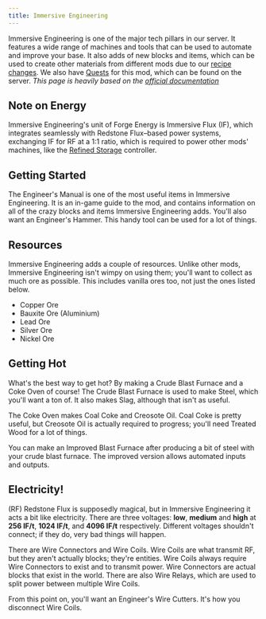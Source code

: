 ```yaml
---
title: Immersive Engineering
---
```


Immersive Engineering is one of the major tech pillars in our server. It features a wide range of machines and tools that can be used to automate and improve your base. It also adds of new blocks and items, which can be used to create other materials from different mods due to our [recipe changes](https://docs.geopolmc.org/docs/Getting_Started/Recipe_Changes). We also have [Quests](https://docs.geopolmc.org/docs/Getting_Started/Quests) for this mod, which can be found on the server. *This page is heavily based on the [official documentation](https://ftb.fandom.com/wiki/Category:Immersive_Engineering)*

## Note on Energy

Immersive Engineering's unit of Forge Energy is Immersive Flux (IF), which integrates seamlessly with Redstone Flux–based power systems, exchanging IF for RF at a 1:1 ratio, which is required to power other mods' machines, like the [Refined Storage](https://docs.geopolmc.org/docs/Mods/Refined_Storage) controller.

## Getting Started

The Engineer's Manual is one of the most useful items in Immersive Engineering. It is an in-game guide to the mod, and contains information on all of the crazy blocks and items Immersive Engineering adds. You'll also want an Engineer's Hammer. This handy tool can be used for a lot of things.

## Resources

Immersive Engineering adds a couple of resources. Unlike other mods, Immersive Engineering isn't wimpy on using them; you'll want to collect as much ore as possible. This includes vanilla ores too, not just the ones listed below.
 - Copper Ore
 - Bauxite Ore (Aluminium)
 - Lead Ore
 - Silver Ore
 - Nickel Ore

## Getting Hot

What's the best way to get hot? By making a Crude Blast Furnace and a Coke Oven of course! The Crude Blast Furnace is used to make Steel, which you'll want a ton of. It also makes Slag, although that isn't as useful.

The Coke Oven makes Coal Coke and Creosote Oil. Coal Coke is pretty useful, but Creosote Oil is actually required to progress; you'll need Treated Wood for a lot of things.

You can make an Improved Blast Furnace after producing a bit of steel with your crude blast furnace. The improved version allows automated inputs and outputs.

## Electricity!

(RF) Redstone Flux is supposedly magical, but in Immersive Engineering it acts a bit like electricity. There are three voltages: **low**, **medium** and **high** at **256 IF/t**, **1024 IF/t**, and **4096 IF/t** respectively. Different voltages shouldn't connect; if they do, very bad things will happen.

There are Wire Connectors and Wire Coils. Wire Coils are what transmit RF, but they aren't actually blocks; they're entities. Wire Coils always require Wire Connectors to exist and to transmit power. Wire Connectors are actual blocks that exist in the world. There are also Wire Relays, which are used to split power between multiple Wire Coils.

From this point on, you'll want an Engineer's Wire Cutters. It's how you disconnect Wire Coils.